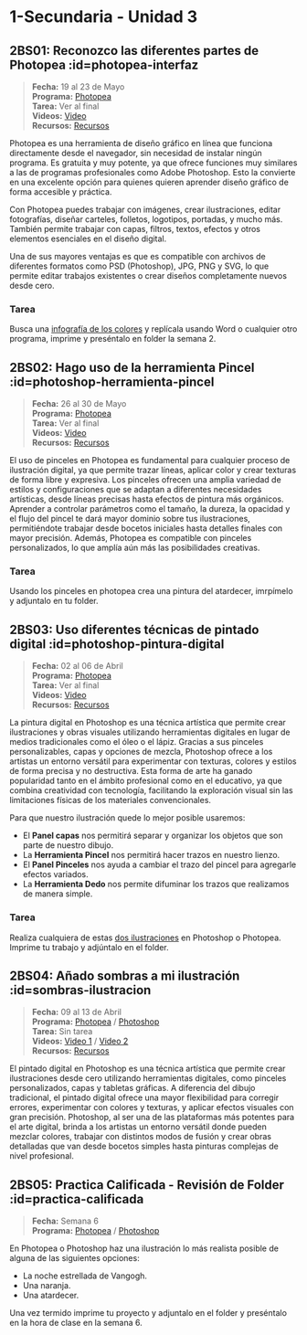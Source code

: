 # 1-Secundaria - Unidad 3

## 2BS01: Reconozco las diferentes partes de Photopea :id=photopea-interfaz

> <i class="bi bi-calendar"></i> **Fecha:** 19 al 23 de Mayo<br><i class="bi bi-window-desktop"></i> **Programa:** [Photopea](https://www.photopea.com/)<br><i class="bi bi-calendar-check"></i> **Tarea:** Ver al final<br><i class="bi bi-play-btn"></i> **Videos:** [Video](https://www.youtube.com/watch?v=DldfD9-Em8o)<br><i class="bi bi-briefcase"></i> **Recursos:** [Recursos](https://drive.google.com/drive/folders/1ywEkiDbaslISnnfEnSUkhao_UwtqnLgy?usp=sharing)

Photopea es una herramienta de diseño gráfico en línea que funciona directamente desde el navegador, sin necesidad de instalar ningún programa. Es gratuita y muy potente, ya que ofrece funciones muy similares a las de programas profesionales como Adobe Photoshop. Esto la convierte en una excelente opción para quienes quieren aprender diseño gráfico de forma accesible y práctica.

Con Photopea puedes trabajar con imágenes, crear ilustraciones, editar fotografías, diseñar carteles, folletos, logotipos, portadas, y mucho más. También permite trabajar con capas, filtros, textos, efectos y otros elementos esenciales en el diseño digital.

Una de sus mayores ventajas es que es compatible con archivos de diferentes formatos como PSD (Photoshop), JPG, PNG y SVG, lo que permite editar trabajos existentes o crear diseños completamente nuevos desde cero.

### Tarea

Busca una [infografía de los colores](https://www.google.com/search?q=infografia+del+color) y replícala usando Word o cualquier otro programa, imprime y preséntalo en folder la semana 2.

## 2BS02: Hago uso de la herramienta Pincel :id=photoshop-herramienta-pincel

> <i class="bi bi-calendar"></i> **Fecha:** 26 al 30 de Mayo<br><i class="bi bi-window-desktop"></i> **Programa:** [Photopea](https://www.photopea.com/)<br><i class="bi bi-calendar-check"></i> **Tarea:** Ver al final<br><i class="bi bi-play-btn"></i> **Videos:** [Video](https://www.youtube.com/watch?v=1N4muWPsVY4)<br><i class="bi bi-briefcase"></i> **Recursos:** [Recursos](https://drive.google.com/drive/folders/1ywEkiDbaslISnnfEnSUkhao_UwtqnLgy?usp=sharing)

El uso de pinceles en Photopea es fundamental para cualquier proceso de ilustración digital, ya que permite trazar líneas, aplicar color y crear texturas de forma libre y expresiva. Los pinceles ofrecen una amplia variedad de estilos y configuraciones que se adaptan a diferentes necesidades artísticas, desde líneas precisas hasta efectos de pintura más orgánicos. Aprender a controlar parámetros como el tamaño, la dureza, la opacidad y el flujo del pincel te dará mayor dominio sobre tus ilustraciones, permitiéndote trabajar desde bocetos iniciales hasta detalles finales con mayor precisión. Además, Photopea es compatible con pinceles personalizados, lo que amplía aún más las posibilidades creativas.

### Tarea

Usando los pinceles en photopea crea una pintura del atardecer, imrpímelo y adjuntalo en tu folder.

<div class="currentTheme">

## 2BS03: Uso diferentes técnicas de pintado digital :id=photoshop-pintura-digital

> <i class="bi bi-calendar"></i> **Fecha:** 02 al 06 de Abril<br><i class="bi bi-window-desktop"></i> **Programa:** [Photopea](https://www.photopea.com/)<br><i class="bi bi-calendar-check"></i> **Tarea:** Ver al final<br><i class="bi bi-play-btn"></i> **Videos:** [Video](https://www.youtube.com/watch?v=XOmE221YABU)<br><i class="bi bi-briefcase"></i> **Recursos:** [Recursos](https://drive.google.com/drive/folders/1ywEkiDbaslISnnfEnSUkhao_UwtqnLgy?usp=sharing)

La pintura digital en Photoshop es una técnica artística que permite crear ilustraciones y obras visuales utilizando herramientas digitales en lugar de medios tradicionales como el óleo o el lápiz. Gracias a sus pinceles personalizables, capas y opciones de mezcla, Photoshop ofrece a los artistas un entorno versátil para experimentar con texturas, colores y estilos de forma precisa y no destructiva. Esta forma de arte ha ganado popularidad tanto en el ámbito profesional como en el educativo, ya que combina creatividad con tecnología, facilitando la exploración visual sin las limitaciones físicas de los materiales convencionales.

Para que nuestro ilustración quede lo mejor posible usaremos:

- <span class="badge badge-photoshop"><i class="bi bi-layers icon"></i></span> El **Panel capas** nos permitirá separar y organizar los objetos que son parte de nuestro dibujo.
- <span class="badge badge-photoshop"><i class="bi bi-brush icon"></i></span> La **Herramienta Pincel** nos permitirá hacer trazos en nuestro lienzo.
- <span class="badge badge-photoshop"><i class="bi bi-brush icon"></i></span> El **Panel Pinceles** nos ayuda a cambiar el trazo del pincel para agregarle efectos variados.
- <span class="badge badge-photoshop"><i class="bi bi-hand-index icon"></i></span> La **Herramienta Dedo** nos permite difuminar los trazos que realizamos de manera simple.

### Tarea

Realiza cualquiera de estas [dos ilustraciones](https://static.brusheezy.com/system/resources/previews/000/048/617/original/african-sunrise-landscape-wallpaper-and-brush-pack-photoshop-backgrounds.jpg) en Photoshop o Photopea. Imprime tu trabajo y adjúntalo en el folder.

</div>

## 2BS04: Añado sombras a mi ilustración :id=sombras-ilustracion

> <i class="bi bi-calendar"></i> **Fecha:** 09 al 13 de Abril<br><i class="bi bi-window-desktop"></i> **Programa:** [Photopea](https://www.photopea.com/) / [Photoshop](https://mariareinista-my.sharepoint.com/:f:/g/personal/d12641_mrc_edu_pe/EiTBdB0-3URNi1KbPRDxRj0BRT_33s4KCNWwj-8OXWN0kQ?e=GQmLfY)<br><i class="bi bi-calendar-check"></i> **Tarea:** Sin tarea<br><i class="bi bi-play-btn"></i> **Videos:** [Video 1](https://www.youtube.com/watch?v=zo_MEpqdm7M) / [Video 2](https://www.youtube.com/watch?v=g0KQ9gyJIro)<br><i class="bi bi-briefcase"></i> **Recursos:** [Recursos](https://drive.google.com/drive/folders/1ywEkiDbaslISnnfEnSUkhao_UwtqnLgy?usp=sharing)

El pintado digital en Photoshop es una técnica artística que permite crear ilustraciones desde cero utilizando herramientas digitales, como pinceles personalizados, capas y tabletas gráficas. A diferencia del dibujo tradicional, el pintado digital ofrece una mayor flexibilidad para corregir errores, experimentar con colores y texturas, y aplicar efectos visuales con gran precisión. Photoshop, al ser una de las plataformas más potentes para el arte digital, brinda a los artistas un entorno versátil donde pueden mezclar colores, trabajar con distintos modos de fusión y crear obras detalladas que van desde bocetos simples hasta pinturas complejas de nivel profesional.

## 2BS05: Practica Calificada - Revisión de Folder :id=practica-calificada

> <i class="bi bi-calendar"></i> **Fecha:** Semana 6<br><i class="bi bi-window-desktop"></i> **Programa:** [Photopea](https://www.photopea.com/) / [Photoshop](https://mariareinista-my.sharepoint.com/:f:/g/personal/d12641_mrc_edu_pe/EiTBdB0-3URNi1KbPRDxRj0BRT_33s4KCNWwj-8OXWN0kQ?e=GQmLfY)<br>

En Photopea o Photoshop haz una ilustración lo más realista posible de alguna de las siguientes opciones:

- La noche estrellada de Vangogh.
- Una naranja.
- Una atardecer.

Una vez termido imprime tu proyecto y adjuntalo en el folder y preséntalo en la hora de clase en la semana 6.




